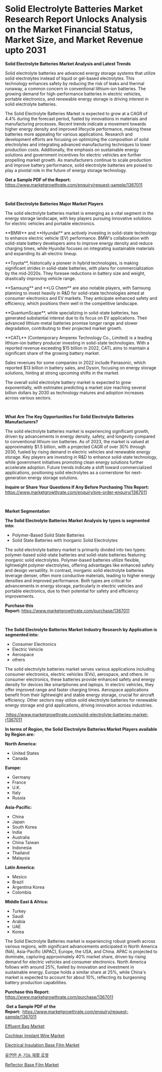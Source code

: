 <p><h1>Solid Electrolyte Batteries Market Research Report Unlocks Analysis on the Market Financial Status, Market Size, and Market Revenue upto 2031</h1></p><p><strong>Solid Electrolyte Batteries Market Analysis and Latest Trends</strong></p>
<p><p>Solid electrolyte batteries are advanced energy storage systems that utilize solid electrolytes instead of liquid or gel-based electrolytes. This technology enhances safety by reducing the risk of leaks and thermal runaway, a common concern in conventional lithium-ion batteries. The growing demand for high-performance batteries in electric vehicles, portable electronics, and renewable energy storage is driving interest in solid electrolyte batteries. </p><p>The Solid Electrolyte Batteries Market is expected to grow at a CAGR of 4.4% during the forecast period, fueled by innovations in materials and manufacturing processes. Recent trends indicate a movement towards higher energy density and improved lifecycle performance, making these batteries more appealing for various applications. Research and development efforts are focusing on optimizing the composition of solid electrolytes and integrating advanced manufacturing techniques to lower production costs. Additionally, the emphasis on sustainable energy solutions and government incentives for electric vehicles are further propelling market growth. As manufacturers continue to scale production and improve battery performance, solid electrolyte batteries are poised to play a pivotal role in the future of energy storage technology.</p></p>
<p><strong>Get a Sample PDF of the Report:&nbsp;</strong> <a href="https://www.marketgrowthrate.com/enquiry/request-sample/1367011">https://www.marketgrowthrate.com/enquiry/request-sample/1367011</a></p>
<p>&nbsp;</p>
<p><strong>Solid Electrolyte Batteries Major Market Players</strong></p>
<p><p>The solid electrolyte batteries market is emerging as a vital segment in the energy storage landscape, with key players pursuing innovative solutions for electric vehicles and portable electronics. </p><p>**BMW** and **Hyundai** are actively investing in solid-state technology to enhance electric vehicle (EV) performance. BMW's collaboration with solid-state battery developers aims to improve energy density and reduce charging times, while Hyundai focuses on integrating sustainable materials and expanding its all-electric lineup.</p><p>**Toyota**, historically a pioneer in hybrid technologies, is making significant strides in solid-state batteries, with plans for commercialization by the mid-2020s. They foresee reductions in battery size and weight, drastically improving vehicle range.</p><p>**Samsung** and **LG Chem** are also notable players, with Samsung planning to invest heavily in R&D for solid-state technologies aimed at consumer electronics and EV markets. They anticipate enhanced safety and efficiency, which positions them well in the competitive landscape. </p><p>**QuantumScape**, while specializing in solid-state batteries, has generated substantial interest due to its focus on EV applications. Their advanced lithium-metal batteries promise longer range and slower degradation, contributing to their projected market growth.</p><p>**CATL** (Contemporary Amperex Technology Co., Limited) is a leading lithium-ion battery producer investing in solid-state technologies. With a reported revenue exceeding $15 billion in 2022, CATL aims to maintain a significant share of the growing battery market.</p><p>Sales revenues for some companies in 2022 include Panasonic, which reported $13 billion in battery sales, and Dyson, focusing on energy storage solutions, hinting at strong upcoming shifts in the market.</p><p>The overall solid electrolyte battery market is expected to grow exponentially, with estimates predicting a market size reaching several billion dollars by 2030 as technology matures and adoption increases across various sectors.</p></p>
<p>&nbsp;</p>
<p><strong>What Are The Key Opportunities For Solid Electrolyte Batteries Manufacturers?</strong></p>
<p><p>The solid electrolyte batteries market is experiencing significant growth, driven by advancements in energy density, safety, and longevity compared to conventional lithium-ion batteries. As of 2023, the market is valued at approximately $1.5 billion, with a projected CAGR of over 30% through 2030, fueled by rising demand in electric vehicles and renewable energy storage. Key players are investing in R&D to enhance solid-state technology, while government initiatives promoting clean energy solutions further accelerate adoption. Future trends indicate a shift toward commercialized applications, positioning solid electrolytes as a cornerstone for next-generation energy storage solutions.</p></p>
<p><strong>Inquire or Share Your Questions If Any Before Purchasing This Report:</strong> <a href="https://www.marketgrowthrate.com/enquiry/pre-order-enquiry/1367011">https://www.marketgrowthrate.com/enquiry/pre-order-enquiry/1367011</a></p>
<p>&nbsp;</p>
<p><strong>Market Segmentation</strong></p>
<p><strong>The Solid Electrolyte Batteries Market Analysis by types is segmented into:</strong></p>
<p><ul><li>Polymer-Based Solid State Batteries</li><li>Solid State Batteries with Inorganic Solid Electrolytes</li></ul></p>
<p><p>The solid electrolyte battery market is primarily divided into two types: polymer-based solid-state batteries and solid-state batteries featuring inorganic solid electrolytes. Polymer-based batteries utilize flexible, lightweight polymer electrolytes, offering advantages like enhanced safety and design versatility. In contrast, inorganic solid electrolyte batteries leverage denser, often more conductive materials, leading to higher energy densities and improved performance. Both types are critical for advancements in energy storage, particularly in electric vehicles and portable electronics, due to their potential for safety and efficiency improvements.</p></p>
<p><strong>Purchase this Report:&nbsp;</strong><a href="https://www.marketgrowthrate.com/purchase/1367011">https://www.marketgrowthrate.com/purchase/1367011</a></p>
<p>&nbsp;</p>
<p><strong>The Solid Electrolyte Batteries Market Industry Research by Application is segmented into:</strong></p>
<p><ul><li>Consumer Electronics</li><li>Electric Vehicle</li><li>Aerospace</li><li>others</li></ul></p>
<p><p>The solid electrolyte batteries market serves various applications including consumer electronics, electric vehicles (EVs), aerospace, and others. In consumer electronics, these batteries provide enhanced safety and energy density for devices like smartphones and laptops. In electric vehicles, they offer improved range and faster charging times. Aerospace applications benefit from their lightweight and stable energy storage, crucial for aircraft efficiency. Other sectors may utilize solid electrolyte batteries for renewable energy storage and grid applications, driving innovation across industries.</p></p>
<p><a href="https://www.marketgrowthrate.com/solid-electrolyte-batteries-market-r1367011">&nbsp;https://www.marketgrowthrate.com/solid-electrolyte-batteries-market-r1367011</a></p>
<p><strong>In terms of Region, the Solid Electrolyte Batteries Market Players available by Region are:</strong></p>
<p>
    <p> <strong> North America: </strong>
        <ul>
            <li>United States</li>
            <li>Canada</li>
        </ul>
        </p> 
    <p> <strong> Europe: </strong>
        <ul>
            <li>Germany</li>
            <li>France</li>
            <li>U.K.</li>
            <li>Italy</li>
            <li>Russia</li>
        </ul>
        </p> 
    <p> <strong> Asia-Pacific: </strong>
        <ul>
            <li>China</li>
            <li>Japan</li>
            <li>South Korea</li>
            <li>India</li>
            <li>Australia</li>
            <li>China Taiwan</li>
            <li>Indonesia</li>
            <li>Thailand</li>
            <li>Malaysia</li>
        </ul>
        </p> 
    <p> <strong> Latin America: </strong>
        <ul>
            <li>Mexico</li>
            <li>Brazil</li>
            <li>Argentina Korea</li>
            <li>Colombia</li>
        </ul>
        </p> 
    <p> <strong> Middle East & Africa: </strong>
        <ul>
            <li>Turkey</li>
            <li>Saudi</li>
            <li>Arabia</li>
            <li>UAE</li>
            <li>Korea</li>
        </ul>
    </p>
    </p>
<p><p>The Solid Electrolyte Batteries market is experiencing robust growth across various regions, with significant advancements anticipated in North America (NA), Asia-Pacific (APAC), Europe, the USA, and China. APAC is projected to dominate, capturing approximately 40% market share, driven by rising demand for electric vehicles and consumer electronics. North America follows with around 25%, fueled by innovation and investment in sustainable energy. Europe holds a similar share at 25%, while China's market is expected to account for about 10%, reflecting its burgeoning battery production capabilities.</p></p>
<p><strong>Purchase this Report: </strong><a href="https://www.marketgrowthrate.com/purchase/1367011">https://www.marketgrowthrate.com/purchase/1367011</a></p>
<p>&nbsp;<strong>Get a Sample PDF of the Report:&nbsp;&nbsp;</strong><a href="https://www.marketgrowthrate.com/enquiry/request-sample/1367011">https://www.marketgrowthrate.com/enquiry/request-sample/1367011</a></p>
<p><strong></strong></p>
<p><p><a href="https://www.linkedin.com/pulse/effluent-bag-market-size-share-growth-analysis-type-application-0q3fc?trackingId=gWxdwR6oTNqDDciLETVNsg%3D%3D">Effluent Bag Market</a></p><p><a href="https://www.linkedin.com/pulse/strategic-market-insights-global-cochlear-implant-wire-2024-bf1zc?trackingId=EpseOw5cT7eXMT85C7Paag%3D%3D">Cochlear Implant Wire Market</a></p><p><a href="https://issuu.com/reportprime-2/docs/electrical-insulation-base-film-mar_91fb480324699a">Electrical Insulation Base Film Market</a></p><p><a href="https://medium.com/@tysonkub/%EC%9C%A0%EC%97%B0%ED%95%9C-%EC%86%90-%EA%B8%B0%EB%8A%A5-%EC%9E%AC%ED%99%9C-%EB%A1%9C%EB%B4%87-%EC%8B%9C%EC%9E%A5%EC%9D%98-%EC%A3%BC%EC%9A%94-%EB%8F%99%EC%9D%B8-%EB%B6%84%EC%84%9D-2024%EB%85%84%EB%B6%80%ED%84%B0-2031%EB%85%84%EA%B9%8C%EC%A7%80%EC%9D%98-%EC%8B%9C%EC%9E%A5-%EB%8F%99%ED%96%A5-%EB%B0%8F-%ED%96%A5%ED%9B%84-%EC%A0%84%EB%A7%9D-8ead72bfdbb0">유연한 손 기능 재활 로봇</a></p><p><a href="https://issuu.com/reportprime-2/docs/reflector-base-film-market-size-203_901c35bcae0dbd">Reflector Base Film Market</a></p></p>